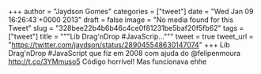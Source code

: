 
+++
author = "Jaydson Gomes"
categories = ["tweet"]
date = "Wed Jan 09 16:26:43 +0000 2013"
draft = false
image = "No media found for this Tweet"
slug = "328bee22b4b6b46c4ce0f81231be5baf20f5fb62"
tags = ["tweet"]
title = """Lib Drag'nDrop #JavaScrip..."""
tweet = true
tweet_url = "https://twitter.com/jaydson/status/289045548630147074"
+++
Lib Drag'nDrop #JavaScript que fiz em 2008 com ajuda do @felipenmoura http://t.co/3YMmuso5 Código horrível! Mas funcionava ehhe

